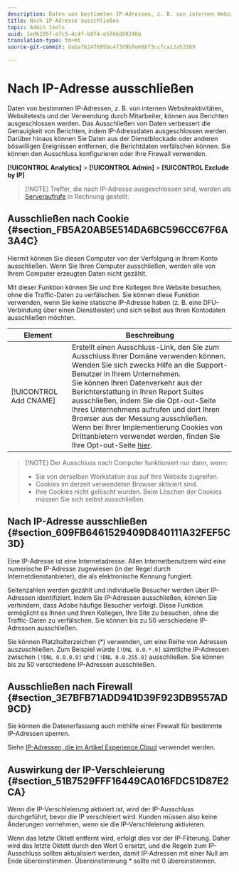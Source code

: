 ```yaml
---
description: Daten von bestimmten IP-Adressen, z. B. von internen Websiteaktivitäten, Websitetests und der Verwendung durch Mitarbeiter, können aus Berichten ausgeschlossen werden. Das Ausschließen von Daten verbessert die Genauigkeit von Berichten, indem IP-Adressdaten ausgeschlossen werden. Darüber hinaus können Sie Daten aus der Dienstblockade oder anderen böswilligen Ereignissen entfernen, die Berichtdaten verfälschen können. Sie können den Ausschluss konfigurieren oder Ihre Firewall verwenden.
title: Nach IP-Adresse ausschließen
topic: Admin tools
uuid: 1ed6105f-e7c5-4c4f-b8f4-e5f66d0824bb
translation-type: tm+mt
source-git-commit: dabaf6247695bc4f3d9bfe668f3ccfca12a52269

---
```



# Nach IP-Adresse ausschließen

Daten von bestimmten IP-Adressen, z. B. von internen Websiteaktivitäten, Websitetests und der Verwendung durch Mitarbeiter, können aus Berichten ausgeschlossen werden. Das Ausschließen von Daten verbessert die Genauigkeit von Berichten, indem IP-Adressdaten ausgeschlossen werden. Darüber hinaus können Sie Daten aus der Dienstblockade oder anderen böswilligen Ereignissen entfernen, die Berichtdaten verfälschen können. Sie können den Ausschluss konfigurieren oder Ihre Firewall verwenden.

**[!UICONTROL Analytics]** > **[!UICONTROL Admin]** > **[!UICONTROL Exclude by IP]**

>[!NOTE] Treffer, die nach IP-Adresse ausgeschlossen sind, werden als [Serveraufrufe](https://marketing.adobe.com/resources/help/de_DE/reference/primary_server_calls.html) in Rechnung gestellt.

## Ausschließen nach Cookie {#section_FB5A20AB5E514DA6BC596CC67F6A3A4C}

Hiermit können Sie diesen Computer von der Verfolgung in Ihrem Konto ausschließen. Wenn Sie Ihren Computer ausschließen, werden alle von Ihrem Computer erzeugten Daten nicht gezählt.

Mit dieser Funktion können Sie und Ihre Kollegen Ihre Website besuchen, ohne die Traffic-Daten zu verfälschen. Sie können diese Funktion verwenden, wenn Sie keine statische IP-Adresse haben (z. B. eine DFÜ-Verbindung über einen Dienstleister) und sich selbst aus Ihren Kontodaten ausschließen möchten.

| Element | Beschreibung |
|--- |--- |
| [!UICONTROL Add CNAME] | Erstellt einen Ausschluss-Link, den Sie zum Ausschluss Ihrer Domäne verwenden können. Wenden Sie sich zwecks Hilfe an die Support-Benutzer in Ihrem Unternehmen. <br>Sie können Ihren Datenverkehr aus der Berichterstattung in Ihren Report Suites ausschließen, indem Sie die Opt-out-Seite Ihres Unternehmens aufrufen und dort Ihren Browser aus der Messung ausschließen. <br>Wenn bei Ihrer Implementierung Cookies von Drittanbietern verwendet werden, finden Sie Ihre Opt-out-Seite [hier](https://democorp.112.2o7.net/optout.html?locale=de_DE&amp;popup=true). |

>[!NOTE] Der Ausschluss nach Computer funktioniert nur dann, wenn:
>
> * Sie von derselben Workstation aus auf Ihre Website zugreifen.
> * Cookies im derzeit verwendeten Browser aktiviert sind.
> * Ihre Cookies nicht gelöscht wurden.   Beim Löschen der Cookies müssen Sie sich selbst ausschließen.


## Nach IP-Adresse ausschließen {#section_609FB6461529409D840111A32FEF5C3D}

Eine IP-Adresse ist eine Internetadresse. Allen Internetbenutzern wird eine numerische IP-Adresse zugewiesen (in der Regel durch Internetdienstanbieter), die als elektronische Kennung fungiert.

Seitenzahlen werden gezählt und individuelle Besucher werden über IP-Adressen identifiziert. Indem Sie IP-Adressen ausschließen, können Sie verhindern, dass Adobe häufige Besucher verfolgt. Diese Funktion ermöglicht es Ihnen und Ihren Kollegen, Ihre Site zu besuchen, ohne die Traffic-Daten zu verfälschen. Sie können bis zu 50 verschiedene IP-Adressen ausschließen.

Sie können Platzhalterzeichen (*) verwenden, um eine Reihe von Adressen auszuschließen. Zum Beispiel würde `[!DNL 0.0.*.0]` sämtliche IP-Adressen zwischen `[!DNL 0.0.0.0]` und `[!DNL 0.0.255.0]` ausschließen. Sie können bis zu 50 verschiedene IP-Adressen ausschließen.

## Ausschließen nach Firewall {#section_3E7BFB71ADD941D39F923DB9557AD9CD}

Sie können die Datenerfassung auch mithilfe einer Firewall für bestimmte IP-Adressen sperren.

Siehe [IP-Adressen, die im Artikel Experience Cloud](https://marketing.adobe.com/resources/help/de_DE/home/index.html#kb-adobe-ip-addresses) verwendet werden.

## Auswirkung der IP-Verschleierung {#section_51B7529FFF16449CA016FDC51D87E2CA}

Wenn die IP-Verschleierung aktiviert ist, wird der IP-Ausschluss durchgeführt, bevor die IP verschleiert wird. Kunden müssen also keine Änderungen vornehmen, wenn sie die IP-Verschleierung aktivieren.

Wenn das letzte Oktett entfernt wird, erfolgt dies vor der IP-Filterung. Daher wird das letzte Oktett durch den Wert 0 ersetzt, und die Regeln zum IP-Ausschluss sollten aktualisiert werden, damit IP-Adressen mit einer Null am Ende übereinstimmen. Übereinstimmung * sollte mit 0 übereinstimmen.
